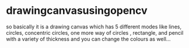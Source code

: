 # drawingcanvasusingopencv
so basically it is a drawing canvas which has 5 different modes like lines, circles, concentric circles, one more way of circles , rectangle, and pencil with a variety of thickness and you can change the colours as well...

